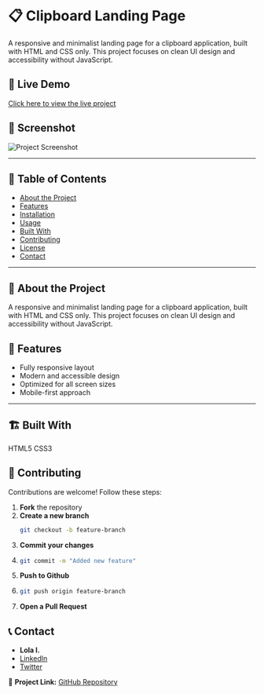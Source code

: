 # 📋 Clipboard Landing Page

A responsive and minimalist landing page for a clipboard application, built with HTML and CSS only. This project focuses on clean UI design and accessibility without JavaScript.

## 🚀 Live Demo  
<a href="https://clipboard-landing-page-nine-gules.vercel.app/" target="_blank" rel="noopener noreferrer">Click here to view the live project</a>

## 📸 Screenshot
![Project Screenshot](./images/%20Clipboard-landing-page_screenshot.png)  


---

## 📖 Table of Contents
- [About the Project](#about-the-project)
- [Features](#features)
- [Installation](#installation)
- [Usage](#usage)
- [Built With](#built-with)
- [Contributing](#contributing)
- [License](#license)
- [Contact](#contact)

---

## 📜 About the Project
A responsive and minimalist landing page for a clipboard application, built with HTML and CSS only. This project focuses on clean UI design and accessibility without JavaScript.

## 🎯 Features
- Fully responsive layout
- Modern and accessible design
- Optimized for all screen sizes
- Mobile-first approach

---

## 🏗 Built With
HTML5
CSS3


## 👥 Contributing
Contributions are welcome! Follow these steps:  

1. **Fork** the repository  
2. **Create a new branch**  
   ```sh
   git checkout -b feature-branch
3. **Commit your changes**
4. ```sh
   git commit -m "Added new feature"
5. **Push to Github**
6. ```sh
   git push origin feature-branch
7. **Open a Pull Request**


## 📞 Contact  
- **Lola I.**  
- [LinkedIn](https://linkedin.com/in/yourprofile)  
- [Twitter](https://twitter.com/Code_Nerdette)  

📂 **Project Link:** [GitHub Repository](https://github.com/lola-ilori/Clipboard-Landing-Page.git)  
 
